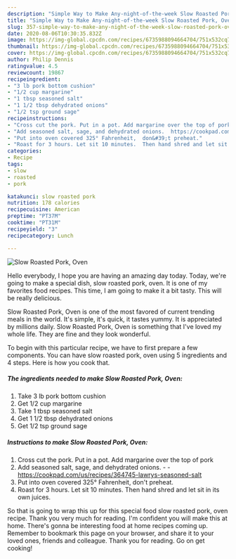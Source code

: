```yaml
---
description: "Simple Way to Make Any-night-of-the-week Slow Roasted Pork, Oven"
title: "Simple Way to Make Any-night-of-the-week Slow Roasted Pork, Oven"
slug: 357-simple-way-to-make-any-night-of-the-week-slow-roasted-pork-oven
date: 2020-08-06T10:30:35.832Z
image: https://img-global.cpcdn.com/recipes/6735988094664704/751x532cq70/slow-roasted-pork-oven-recipe-main-photo.jpg
thumbnail: https://img-global.cpcdn.com/recipes/6735988094664704/751x532cq70/slow-roasted-pork-oven-recipe-main-photo.jpg
cover: https://img-global.cpcdn.com/recipes/6735988094664704/751x532cq70/slow-roasted-pork-oven-recipe-main-photo.jpg
author: Philip Dennis
ratingvalue: 4.5
reviewcount: 19867
recipeingredient:
- "3 lb pork bottom cushion"
- "1/2 cup margarine"
- "1 tbsp seasoned salt"
- "1 1/2 tbsp dehydrated onions"
- "1/2 tsp ground sage"
recipeinstructions:
- "Cross cut the pork. Put in a pot. Add margarine over the top of pork"
- "Add seasoned salt, sage, and dehydrated onions.  https://cookpad.com/us/recipes/364745-lawrys-seasoned-salt"
- "Put into oven covered 325° Fahrenheit,  don&#39;t preheat."
- "Roast for 3 hours. Let sit 10 minutes.  Then hand shred and let sit in its own juices."
categories:
- Recipe
tags:
- slow
- roasted
- pork

katakunci: slow roasted pork 
nutrition: 178 calories
recipecuisine: American
preptime: "PT37M"
cooktime: "PT31M"
recipeyield: "3"
recipecategory: Lunch

---
```



![Slow Roasted Pork, Oven](https://img-global.cpcdn.com/recipes/6735988094664704/751x532cq70/slow-roasted-pork-oven-recipe-main-photo.jpg)

Hello everybody, I hope you are having an amazing day today. Today, we're going to make a special dish, slow roasted pork, oven. It is one of my favorites food recipes. This time, I am going to make it a bit tasty. This will be really delicious.

Slow Roasted Pork, Oven is one of the most favored of current trending meals in the world. It's simple, it's quick, it tastes yummy. It is appreciated by millions daily. Slow Roasted Pork, Oven is something that I've loved my whole life. They are fine and they look wonderful.




To begin with this particular recipe, we have to first prepare a few components. You can have slow roasted pork, oven using 5 ingredients and 4 steps. Here is how you cook that.

<!--inarticleads1-->

##### The ingredients needed to make Slow Roasted Pork, Oven:

1. Take 3 lb pork bottom cushion
1. Get 1/2 cup margarine
1. Take 1 tbsp seasoned salt
1. Get 1 1/2 tbsp dehydrated onions
1. Get 1/2 tsp ground sage




<!--inarticleads2-->

##### Instructions to make Slow Roasted Pork, Oven:

1. Cross cut the pork. Put in a pot. Add margarine over the top of pork
1. Add seasoned salt, sage, and dehydrated onions. -  - https://cookpad.com/us/recipes/364745-lawrys-seasoned-salt
1. Put into oven covered 325° Fahrenheit,  don&#39;t preheat.
1. Roast for 3 hours. Let sit 10 minutes.  Then hand shred and let sit in its own juices.




So that is going to wrap this up for this special food slow roasted pork, oven recipe. Thank you very much for reading. I'm confident you will make this at home. There's gonna be interesting food at home recipes coming up. Remember to bookmark this page on your browser, and share it to your loved ones, friends and colleague. Thank you for reading. Go on get cooking!
